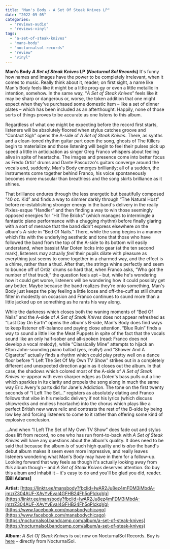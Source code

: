 ```yaml
---
title: "Man's Body - A Set Of Steak Knives LP"
date: "2022-09-05"
categories: 
  - "reviews-audio"
  - "reviews-vinyl"
tags: 
  - "a-set-of-steak-knives"
  - "mans-body"
  - "nocturnalsol-records"
  - "review"
  - "vinyl"
---
```


**Man's Body** **_A Set of Steak Knives_ LP** **(_Nocturnal Sol Records_)** It's funny how names and images have the power to be completely irrelevant, when it comes to music. Really think about it, reader; on first sight, a name like Man's Body feels like it might be a little prog-gy or even a little metallic in intention, somehow. In the same way, “_A Set of Steak Knives_” feels like it may be sharp or dangerous or, worse, the token addition that one might expect when they've purchased some domestic item – like a set of dinner plates – which has been included as an afterthought. Happily, none of those sorts of things proves to be accurate as one listens to this album.

Regardless of what one might be expecting before the record first starts, listeners will be absolutely floored when stylus catches groove and “Contact Sigh” opens the A-side of _A Set of Steak Knives_. There, as synths and a clean-toned rhythm guitar part open the song, ghosts of The Killers begin to materialize and those listening will begin to feel their pulses pick up speed a little in anticipation as singer Greg Franco whispers about feeling alive in spite of heartache. The images and presence come into better focus as Fredo Ortiz' drums and Dante Pascuzzo's guitars converge around the vocals and, suddenly, Man's Body emerges brilliantly; all of a sudden, the instruments come together behind Franco, his voice spontaneously becomes more muscular than breathless and the song skirts brilliance as it shines.

That brilliance endures through the less energetic but beautifully composed “40 oz. Kid” and finds a way to simmer darkly through “The Natural Host” before re-establishing stronger energy in the band's delivery in the really Pixies-esque “Handler” and then finding a way to win those seemingly opposed energies for “Hit The Bricks” (which manages to intermingle a fantastic piano performance with a chugging rhythm) before finally glaring with a sort of menace that the band didn't express elsewhere on the album's A-side in “Bed Of Nails.” There, while the song begins in a manner which fits with the underlying aesthetic and tone that those who have followed the band from the top of the A-side to its bottom will easily understand, when bassist Mar Doten locks into gear (at the ten second mark), listeners may actually _feel_ their pupils dilate with pleasure as everything just seems to come together in a charmed way, and the effect is a chime, rather than a thud. After that, the strings whine perfectly and seem to bounce off of Ortiz' drums so hard that, when Franco asks, “Who got the number of that truck,” the question feels apt – but, while he's wondering how it could get worse, listeners will be wondering how it could possibly get any better. Maybe because the band realizes they're onto something, Man's Body just keeps the play feeling a little loose and off-the-cuff as still drums filter in modestly on occasion and Franco continues to sound more than a little jacked up on something as he rants his way along.

While the darkness which closes both the waning moments of “Bed Of Nails” and the A-side of _A Set of Steak Knives_ does not appear refreshed as “Last Day On Earth" opens the album's B-side, Man's Body does find ways to keep listener off-balance and paying close attention. “Blue Ruin” finds a way to sound a little like the Meat Puppets in spite of the fact that the vocals sound like an only half-sober and all-spoken (read: Franco does not develop a vocal melody), while “Classically Mine” attempts to hijack an Elton John-sounding piano ballad (yes, really!) and “Shower And A Cigarette” actually finds a rhythm which could play pretty well on a dance floor before “I Left The Set Of My Own TV Show” strikes out in a completely different and unexpected direction again as it closes out the album. In that case, the shadows which colored most of the A-side of _A Set of Steak Knives_ re-appear with even sharper edges as Doten's bass pulls out a line which sparkles in its clarity and propels the song along in much the same way Eric Avery's parts did for Jane's Addiction. The tone on the first twenty seconds of “I Left The Set...” registers as absolutely elating and Franco follows that vibe in his melodic delivery if not his lyrics (which discuss shipwrecks and endless heartache) into the chorus which plays like a perfect British new wave relic and contrasts the rest of the B-side by being low key and forcing listeners to come to it rather than offering some kind of explosive conclusion.

...And when “I Left The Set of My Own TV Show” does fade out and stylus does lift from record, no one who has run front-to-back with _A Set of Steak Knives_ will have any questions about the album's quality. It does need to be said that because the album _is_ of such high quality and _is also_ the band's debut album makes it seem even more impressive, and really leaves listeners wondering what Man's Body may have in them for a follow-up. Looking forward that way feels as though it's actually looking away from _this_ album though – and _A Set of Steak Knives_ deserves attention. Go buy this album and inhabit it – it's easy to do and you'll be glad you did, reader. **\[Bill Adams\]**

**Artist:** [https://linktr.ee/mansbody?fbclid=IwAR2Ju8ez4mFDM3iMbdA-jmzrZ304AUF-XAvYvEvaI4GFHB24Fh5qPIckgVg](https://linktr.ee/mansbody?fbclid=IwAR2Ju8ez4mFDM3iMbdA-jmzrZ304AUF-XAvYvEvaI4GFHB24Fh5qPIckgVg) [https://www.facebook.com/mansbodychicago](https://www.facebook.com/mansbodychicago) [https://nocturnalsol.bandcamp.com/album/a-set-of-steak-knives](https://nocturnalsol.bandcamp.com/album/a-set-of-steak-knives)

**Album:** _A Set Of Steak Knives_ is out now on NocturnalSol Records. Buy is [here](https://nocturnalsol.bandcamp.com/album/a-set-of-steak-knives) – directly from NocturnalSol.
